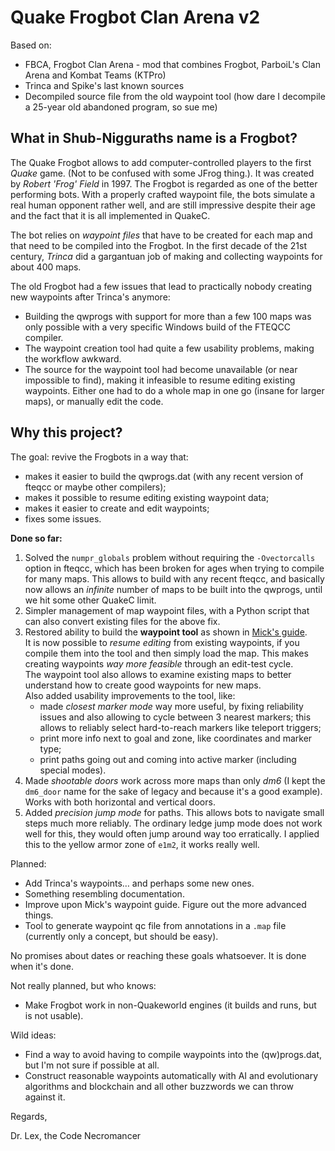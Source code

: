 # Quake Frogbot Clan Arena v2

Based on:
- FBCA, Frogbot Clan Arena - mod that combines Frogbot, ParboiL's Clan Arena and Kombat Teams (KTPro)
- Trinca and Spike's last known sources
- Decompiled source file from the old waypoint tool (how dare I decompile a 25-year old abandoned program, so sue me)


## What in Shub-Nigguraths name is a Frogbot?

The Quake Frogbot allows to add computer-controlled players to the first _Quake_ game. (Not to be confused with some JFrog thing.). It was created by _Robert 'Frog' Field_ in 1997. The Frogbot is regarded as one of the better performing bots. With a properly crafted waypoint file, the bots simulate a real human opponent rather well, and are still impressive despite their age and the fact that it is all implemented in QuakeC.

The bot relies on _waypoint files_ that have to be created for each map and that need to be compiled into the Frogbot. In the first decade of the 21st century, _Trinca_ did a gargantuan job of making and collecting waypoints for about 400 maps.

The old Frogbot had a few issues that lead to practically nobody creating new waypoints after Trinca's anymore:
- Building the qwprogs with support for more than a few 100 maps was only possible with a very specific Windows build of the FTEQCC compiler.
- The waypoint creation tool had quite a few usability problems, making the workflow awkward.
- The source for the waypoint tool had become unavailable (or near impossible to find), making it infeasible to resume editing existing waypoints. Either one had to do a whole map in one go (insane for larger maps), or manually edit the code.


## Why this project?

The goal: revive the Frogbots in a way that:
- makes it easier to build the qwprogs.dat (with any recent version of fteqcc or maybe other compilers);
- makes it possible to resume editing existing waypoint data;
- makes it easier to create and edit waypoints;
- fixes some issues.

**Done so far:**
1. Solved the `numpr_globals` problem without requiring the `-Ovectorcalls` option in fteqcc, which has been broken for ages when trying to compile for many maps. This allows to build with any recent fteqcc, and basically now allows an _infinite_ number of maps to be built into the qwprogs, until we hit some other QuakeC limit.
2. Simpler management of map waypoint files, with a Python script that can also convert existing files for the above fix.
3. Restored ability to build the **waypoint tool** as shown in [Mick's guide](https://mickkn.mooo.com/quakeworld/frogbot/).  
   It is now possible to _resume editing_ from existing waypoints, if you compile them into the tool and then simply load the map. This makes creating waypoints _way more feasible_ through an edit-test cycle.  
   The waypoint tool also allows to examine existing maps to better understand how to create good waypoints for new maps.  
   Also added usability improvements to the tool, like:
   - made _closest marker mode_ way more useful, by fixing reliability issues and also allowing to cycle between 3 nearest markers; this allows to reliably select hard-to-reach markers like teleport triggers;
   - print more info next to goal and zone, like coordinates and marker type;
   - print paths going out and coming into active marker (including special modes).
4. Made _shootable doors_ work across more maps than only _dm6_ (I kept the `dm6_door` name for the sake of legacy and because it's a good example). Works with both horizontal and vertical doors.
5. Added _precision jump mode_ for paths. This allows bots to navigate small steps much more reliably. The ordinary ledge jump mode does not work well for this, they would often jump around way too erratically. I applied this to the yellow armor zone of `e1m2`, it works really well.

Planned:
- Add Trinca's waypoints… and perhaps some new ones.
- Something resembling documentation.
- Improve upon Mick's waypoint guide. Figure out the more advanced things.
- Tool to generate waypoint qc file from annotations in a `.map` file (currently only a concept, but should be easy).

No promises about dates or reaching these goals whatsoever. It is done when it's done.

Not really planned, but who knows:
- Make Frogbot work in non-Quakeworld engines (it builds and runs, but is not usable).

Wild ideas:
- Find a way to avoid having to compile waypoints into the (qw)progs.dat, but I'm not sure if possible at all.
- Construct reasonable waypoints automatically with AI and evolutionary algorithms and blockchain and all other buzzwords we can throw against it.


Regards,

Dr. Lex, the Code Necromancer
